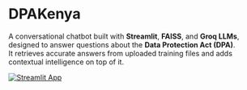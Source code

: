# DPAKenya

A conversational chatbot built with **Streamlit**, **FAISS**, and **Groq LLMs**, designed to answer questions about the **Data Protection Act (DPA)**.  
It retrieves accurate answers from uploaded training files and adds contextual intelligence on top of it.  

[![Streamlit App](https://img.shields.io/badge/🚀_Launch-DPA%20Chatbot-brightgreen?style=for-the-badge&logo=streamlit)](https://dpa2019.streamlit.app/)
